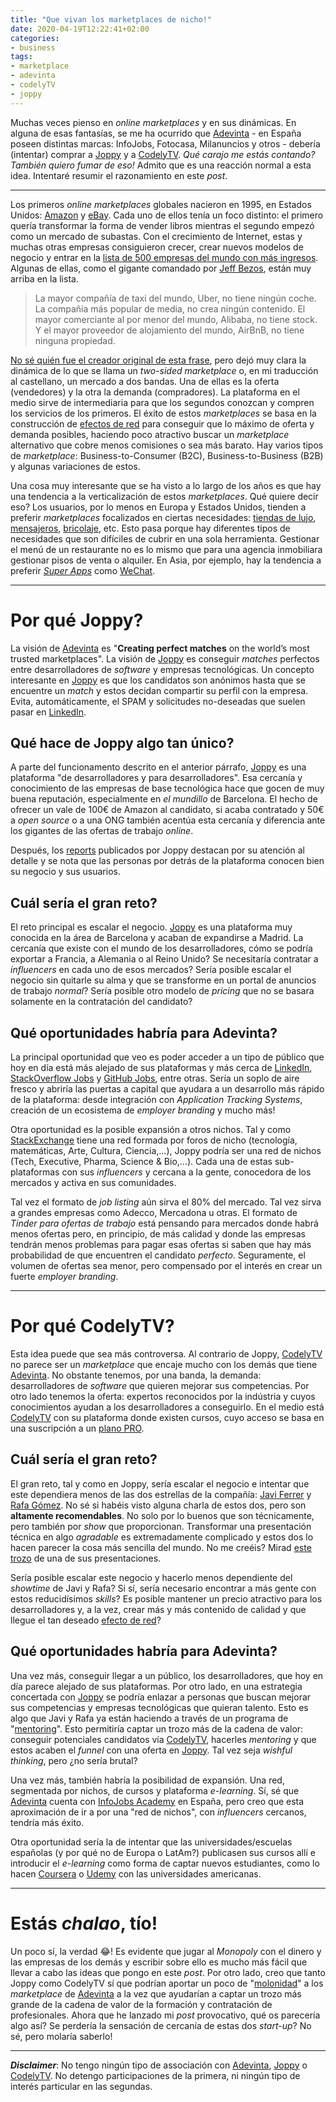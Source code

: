 ```yaml
---
title: "Que vivan los marketplaces de nicho!"
date: 2020-04-19T12:22:41+02:00
categories:
- business
tags:
- marketplace
- adevinta
- codelyTV
- joppy
---
```



Muchas veces pienso en _online marketplaces_ y en sus dinámicas. En alguna de esas fantasías, se me ha ocurrido que [Adevinta][adevinta] - en España poseen distintas marcas: InfoJobs, Fotocasa, Milanuncios y otros - debería (intentar) comprar a [Joppy][joppy] y a [CodelyTV][codelytv]. _Qué carajo me estás contando? También quiero fumar de eso!_ Admito que es una reacción normal a esta idea. Intentaré resumir el razonamiento en este _post_.

---

Los primeros _online marketplaces_ globales nacieron en 1995, en Estados Unidos: [Amazon][amazon] y [eBay][ebay]. Cada uno de ellos tenía un foco distinto: el primero quería transformar la forma de vender libros mientras el segundo empezó como un mercado de subastas. Con el crecimiento de Internet, estas y muchas otras empresas consiguieron crecer, crear nuevos modelos de negocio y entrar en la [lista de 500 empresas del mundo con más ingresos][fortune500]. Algunas de ellas, como el gigante comandado por [Jeff Bezos][jeff-bezos], están muy arriba en la lista.


> La mayor compañía de taxi del mundo, Uber, no tiene ningún coche. La compañía más popular de media, no crea ningún contenido. El mayor comerciante al por menor del mundo, Alibaba, no tiene stock. Y el mayor proveedor de alojamiento del mundo, AirBnB, no tiene ninguna propiedad.

[No sé quién fue el creador original de esta frase][the-independent-cit], pero dejó muy clara la dinámica de lo que se llama un _two-sided marketplace_ o, en mi traducción al castellano, un mercado a dos bandas. Una de ellas es la oferta (vendedores) y la otra la demanda (compradores). La plataforma en el medio sirve de intermediaria para que los segundos conozcan y compren los servicios de los primeros. El éxito de estos _marketplaces_ se basa en la construcción de [efectos de red][network-effects] para conseguir que lo máximo de oferta y demanda posibles, haciendo poco atractivo buscar un _marketplace_ alternativo que cobre menos comisiones o sea más barato. Hay varios tipos de _marketplace_: Business-to-Consumer (B2C), Business-to-Business (B2B) y algunas variaciones de estos.

Una cosa muy interesante que se ha visto a lo largo de los años es que hay una tendencia a la verticalización de estos _marketplaces_. Qué quiere decir eso? Los usuarios, por lo menos en Europa y Estados Unidos, tienden a preferir _marketplaces_ focalizados en ciertas necesidades: [tiendas de lujo][farfetch], [mensajeros][glovo], [bricolaje][manomano], etc. Esto pasa porque hay diferentes tipos de necesidades que son difíciles de cubrir en una sola herramienta. Gestionar el menú de un restaurante no es lo mismo que para una agencia inmobiliara gestionar pisos de venta o alquiler. En Asia, por ejemplo, hay la tendencia a preferir [_Super Apps_][super-apps] como [WeChat][wechat]. 

---

# Por qué Joppy?

La visión de [Adevinta][adevinta] es "**Creating perfect matches** on the world’s most trusted marketplaces". La visión de [Joppy][joppy] es conseguir _matches_ perfectos entre desarrolladores de _software_ y empresas tecnológicas. Un concepto interesante en [Joppy][joppy] es que los candidatos son anónimos hasta que se encuentre un _match_ y estos decidan compartir su perfil con la empresa. Evita, automáticamente, el SPAM y solicitudes no-deseadas que suelen pasar en [LinkedIn][linkedin].

## Qué hace de Joppy algo tan único?

A parte del funcionamento descrito en el anterior párrafo, [Joppy][joppy] es una plataforma "de desarrolladores y para desarrolladores". Esa cercanía y conocimiento de las empresas de base tecnológica hace que gocen de muy buena reputación, especialmente en _el mundillo_ de Barcelona. El hecho de ofrecer un vale de 100€ de Amazon al candidato, si acaba contratado y 50€ a _open source_ o a una ONG también acentúa esta cercanía y diferencia ante los gigantes de las ofertas de trabajo _online_.

Después, los [reports][joppy-reports] publicados por Joppy destacan por su atención al detalle y se nota que las personas por detrás de la plataforma conocen bien su negocio y sus usuarios.

## Cuál sería el gran reto?

El reto principal es escalar el negocio. [Joppy][joppy] es una plataforma muy conocida en la área de Barcelona y acaban de expandirse a Madrid. La cercanía que existe con el mundo de los desarrolladores, cómo se podría exportar a Francia, a Alemania o al Reino Unido? Se necesitaría contratar a _influencers_ en cada uno de esos mercados? Sería posible escalar el negocio sin quitarle su alma y que se transforme en un portal de anuncios de trabajo _normal_? Sería posible otro modelo de _pricing_ que no se basara solamente en la contratación del candidato? 

## Qué oportunidades habría para Adevinta?

La principal oportunidad que veo es poder acceder a un tipo de público que hoy en día está más alejado de sus plataformas y más cerca de [LinkedIn][linkedin], [StackOverflow Jobs][stackoverflow-jobs] y [GitHub Jobs][github-jobs], entre otras. Sería un soplo de aire fresco y abriría las puertas a capital que ayudara a un desarrollo más rápido de la plataforma: desde integración con _Application Tracking Systems_, creación de un ecosistema de _employer branding_ y mucho más!

Otra oportunidad es la posible expansión a otros nichos. Tal y como [StackExchange][stackexchange] tiene una red formada por foros de nicho (tecnología, matemáticas, Arte, Cultura, Ciencia,...), Joppy podría ser una red de nichos (Tech, Executive, Pharma, Science & Bio,...). Cada una de estas sub-plataformas con sus _influencers_ y cercana a la gente, conocedora de los mercados y activa en sus comunidades. 

Tal vez el formato de _job listing_ aún sirva el 80% del mercado. Tal vez sirva a grandes empresas como Adecco, Mercadona u otras. El formato de _Tinder para ofertas de trabajo_ está pensando para mercados donde habrá menos ofertas pero, en principio, de más calidad y donde las empresas tendrán menos problemas para pagar esas ofertas si saben que hay más probabilidad de que encuentren el candidato _perfecto_. Seguramente, el volumen de ofertas sea menor, pero compensado por el interés en crear un fuerte _employer branding_. 

---

# Por qué CodelyTV?

Esta idea puede que sea más controversa. Al contrario de Joppy, [CodelyTV][codelytv] no parece ser un _marketplace_ que encaje mucho con los demás que tiene [Adevinta][adevinta]. No obstante tenemos, por una banda, la demanda: desarrolladores de _software_ que quieren mejorar sus competencias. Por otro lado tenemos la oferta: expertos reconocidos por la indústria y cuyos conocimientos ayudan a los desarrolladores a conseguirlo. En el medio está [CodelyTV][codelytv] con su plataforma donde existen cursos, cuyo acceso se basa en una suscripción a un [plano PRO][codelytv-pro].

## Cuál sería el gran reto?

El gran reto, tal y como en Joppy, sería escalar el negocio e intentar que este dependiera menos de las dos estrellas de la compañía: [Javi Ferrer][javi-twitter] y [Rafa Gómez][rafa-twitter]. No sé si habéis visto alguna charla de estos dos, pero son **altamente recomendables**. No solo por lo buenos que son técnicamente, pero también por _show_ que proporcionan. Transformar una presentación técnica en algo *agradable* es extremadamente complicado y estos dos lo hacen parecer la cosa más sencilla del mundo. No me creéis? Mirad [este trozo][codelytv-ddd-video] de una de sus presentaciones. 

Sería posible escalar este negocio y hacerlo menos dependiente del _showtime_ de Javi y Rafa? Si sí, sería necesario encontrar a más gente con estos reducidísimos _skills_? Es posible mantener un precio atractivo para los desarrolladores y, a la vez, crear más y más contenido de calidad y que llegue el tan deseado [efecto de red][network-effects]? 

## Qué oportunidades habría para Adevinta?

Una vez más, conseguir llegar a un público, los desarrolladores, que hoy en día parece alejado de sus plataformas. Por otro lado, en una estrategia concertada con [Joppy][joppy] se podría enlazar a personas que buscan mejorar sus competencias y empresas tecnológicas que quieran talento. Esto es algo que Javi y Rafa ya están haciendo a través de un programa de "[mentoring][codelytv-mentoring]". Esto permitiría captar un trozo más de la cadena de valor: conseguir potenciales candidatos vía [CodelyTV][codelytv], hacerles _mentoring_ y que estos acaben el _funnel_ con una oferta en [Joppy][joppy]. Tal vez seja _wishful thinking_, pero ¿no sería brutal?

Una vez más, también habría la posibilidad de expansión. Una red, segmentada por nichos, de cursos y plataforma _e-learning_. Sí, sé que [Adevinta][adevinta] cuenta con [InfoJobs Academy][infojobs-academy] en España, pero creo que esta aproximación de ir a por una "red de nichos", con _influencers_ cercanos, tendría más éxito. 

Otra oportunidad sería la de intentar que las universidades/escuelas españolas (y por qué no de Europa o LatAm?) publicasen sus cursos allí e introducir el _e-learning_ como forma de captar nuevos estudiantes, como lo hacen [Coursera][coursera] o [Udemy][udemy] con las universidades americanas.

---

# Estás _chalao_, tío!

Un poco sí, la verdad 😂! Es evidente que jugar al _Monopoly_ con el dinero y las empresas de los demás y escribir sobre ello es mucho más fácil que llevar a cabo las ideas que pongo en este _post_. Por otro lado, creo que tanto Joppy como CodelyTV sí que podrían aportar un poco de "[molonidad][bonillaware-molonidad]" a los _marketplace_ de [Adevinta][adevinta] a la vez que ayudarían a captar un trozo más grande de la cadena de valor de la formación y contratación de profesionales. Ahora que he lanzado mi _post_ provocativo, qué os parecería algo así? Se perdería la sensación de cercanía de estas dos _start-up_? No sé, pero molaría saberlo!

---

**_Disclaimer_**: No tengo ningún tipo de associación con [Adevinta][adevinta], [Joppy][joppy] o [CodelyTV][codelytv]. No detengo participaciones de la primera, ni ningún tipo de interés particular en las segundas.

[adevinta]: https://www.adevinta.com/
[amazon]: https://www.amazon.com/
[bonillaware-molonidad]: https://mailchi.mp/bonillaware/wework-1?e=5ed1ff9d66
[codelytv]: https://codely.tv/
[codelytv-ddd-video]: https://youtu.be/-upX_Eagatg?t=228
[codelytv-mentoring]: https://twitter.com/CodelyTV/status/1217407205663621120
[codelytv-pro]: https://pro.codely.tv/library/
[coursera]: https://www.coursera.org/
[ebay]: https://www.ebay.com/
[farfetch]: https://www.farfetch.com/es/
[fortune500]: https://en.wikipedia.org/wiki/Fortune_500
[github-jobs]: https://jobs.github.com/
[glovo]: https://glovoapp.com/en/
[infojobs-academy]: https://www.infojobsacademy.com/
[javi-twitter]: https://twitter.com/JavierCane
[jeff-bezos]: https://en.wikipedia.org/wiki/Jeff_Bezos
[joppy]: https://www.joppy.me/
[joppy-reports]: https://www.joppy.me/reports
[linkedin]: https://www.linkedin.com/
[manomano]: https://www.manomano.com/
[network-effects]: https://en.wikipedia.org/wiki/Network_effect
[rafa-twitter]: https://twitter.com/rafaoe
[stackexchange]: https://stackexchange.com/
[stackoverflow-jobs]: https://stackoverflow.com/jobs
[super-apps]: https://www.forbes.com/sites/betsyatkins/2019/09/03/are-super-apps-the-future/#32f78e336fd5
[the-independent-cit]: https://www.independent.co.uk/news/business/comment/hamish-mcrae/facebook-airbnb-uber-and-the-unstoppable-rise-of-the-content-non-generators-10227207.html
[udemy]: https://www.udemy.com/
[wechat]: https://www.wechat.com/en